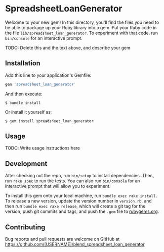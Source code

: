 # SpreadsheetLoanGenerator

Welcome to your new gem! In this directory, you'll find the files you need to be able to package up your Ruby library into a gem. Put your Ruby code in the file `lib/spreadsheet_loan_generator`. To experiment with that code, run `bin/console` for an interactive prompt.

TODO: Delete this and the text above, and describe your gem

## Installation

Add this line to your application's Gemfile:

```ruby
gem 'spreadsheet_loan_generator'
```

And then execute:

    $ bundle install

Or install it yourself as:

    $ gem install spreadsheet_loan_generator

## Usage

TODO: Write usage instructions here

## Development

After checking out the repo, run `bin/setup` to install dependencies. Then, run `rake spec` to run the tests. You can also run `bin/console` for an interactive prompt that will allow you to experiment.

To install this gem onto your local machine, run `bundle exec rake install`. To release a new version, update the version number in `version.rb`, and then run `bundle exec rake release`, which will create a git tag for the version, push git commits and tags, and push the `.gem` file to [rubygems.org](https://rubygems.org).

## Contributing

Bug reports and pull requests are welcome on GitHub at https://github.com/[USERNAME]/blend_spreadsheet_loan_generator.

